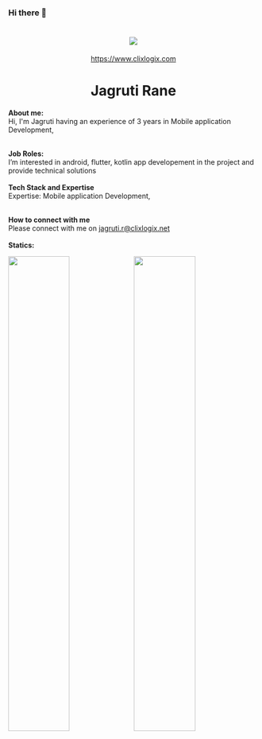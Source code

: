 ### Hi there 👋

<h1 align="center">
   <a>
    <img src="https://clixlogix.org/clixlogixlogo.jpeg"> </a>
</h1>
<p align="center">
    <a href="https://www.clixlogix.com/">
     https://www.clixlogix.com   
</a>
</p>
<h1 align="center">
  <b>Jagruti Rane</b>
</h1>
<b> About me:</b>
</br>
Hi, I'm Jagruti having an experience of 3 years in Mobile application Development,
</br>
</br>

<b>Job Roles:</b>
<br>
I’m interested in android, flutter, kotlin app developement in the project and provide technical solutions
</br>
</br>
<b>Tech Stack and Expertise</b></br>
Expertise: Mobile application Development, 
</br>
</br>

<b>How to connect with me</b>
</br>
Please connect with me on  <a style="color: blue;" href="https://www.clixlogix.com/contact-us/">jagruti.r@clixlogix.net</a>
</br>
</br>
<b>Statics:</b>
<p align="left">
  <img width="49.5%" src="https://github-readme-stats.vercel.app/api?username=JagrutiJR&show_icons=true&theme=gruvbox&hide_border=true" />
    <img width="49.5%" src="https://github-readme-streak-stats.herokuapp.com/?user=JagrutiJR&theme=gruvbox&hide_border=true" />
</p>
<br>


